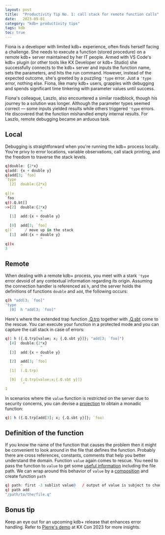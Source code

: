 ```yaml
---
layout: post
title:  "Productivity Tip No. 1: call stack for remote function calls"
date:   2023-09-01
category: "kdb+ productivity tips"
tags: kdb
toc: true
---
```

Fiona is a developer with limited kdb+ experience, often finds herself facing a challenge. She needs to execute a function (stored procedure) on a remote kdb+ server maintained by her IT people. Armed with VS Code's kdb+ plugin (or other tools like KX Developer or kdb+ Studio) she successfully connects to the kdb+ server and inputs the function name, sets the parameters, and hits the run command. However, instead of the expected outcome, she's greeted by a puzzling `'type` error. Just a `'type` error, nothing else. Fiona, like many kdb+ users, grapples with debugging and spends significant time tinkering with parameter values until success.

Fiona's colleague, Laszlo, also encountered a similar roadblock, though his journey to a solution was longer. Although the parameter types seemed correct — some inputs yielded results while others triggered `'type` errors. He discovered that the function mishandled empty internal results. For Laszlo, remote debugging became an arduous task.

## Local

Debugging is straightforward when you're running the kdb+ process locally. You're privy to error locations, variable observations, call stack printing, and the freedom to traverse the stack levels.

```q
q)double: {2*x}
q)add: {x + double y}
q)add[3; `foo]
'type
  [2]  double:{2*x}
                ^
q))x
`foo
q)).Q.bt[]
>>[2]  double:{2*x}
                ^
  [1]  add:{x + double y}
                ^
  [0]  add[3; `foo]
q))`     / move up in the stack
  [1]  add:{x + double y}
                ^
q))x
3
```

## Remote

When dealing with a remote kdb+ process, you meet with a stark `'type` error devoid of any contextual information regarding its origin. Assuming the connection handler is referenced as `h`, and the server holds the definitions of functions `double` and `add`, the following occurs:

```q
q)h "add[3; `foo]"
'type
  [0]  h "add[3; `foo]"
```

Here's where the extended trap function [.Q.trp](https://code.kx.com/q/ref/dotq/#trp-extend-trap) together with [.Q.sbt](https://code.kx.com/q/ref/dotq/#sbt-string-backtrace) come to the rescue. You can execute your function in a protected mode and you can capture the call stack in case of errors:

```q
q)1 h ({.Q.trp[value; x; {.Q.sbt y}]}; "add[3; `foo]")
  [4]  double:{2*x}
                ^
  [3]  add:{x + double y}
                ^
  [2]  add[3; `foo]
       ^
  [1]  (.Q.trp)

  [0]  {.Q.trp[value;x;{.Q.sbt y}]}
        ^
1
```

In scenarios where the `value` function is restricted on the server due to security concerns, you can devise a [projection](https://code.kx.com/q/basics/application/#projection) to obtain a monadic function:

```q
q)1 h ({.Q.trp[add[3]; x; {.Q.sbt y}]}; `foo)
```

## Definition of the function
If you know the name of the function that causes the problem then it might be convenient to look around in the file that defines the function. Probably there are cross references, constants, comments that help you better understand the domain. Function `value` again comes to rescue. You need to pass the function to `value` to get some [useful information](https://code.kx.com/q/ref/value/#lambda) including the file path. We can wrap around this behavior of `value` by a [composition](https://code.kx.com/q/ref/apply/#composition) and create function `path`

```q
q) path: first -3 sublist value@   / output of value is subject to change as per code.kx.com
q) path add
"/path/to/the/file.q"
```

## Bonus tip
Keep an eye out for an upcoming kdb+ release that enhances error handling. Refer to [Pierre's demo](https://kx.com/videos/kx-con-23-kx-core-developments/) at KX Con 2023 for more insights.


